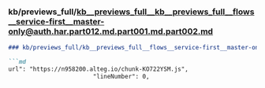 ### kb/previews_full/kb__previews_full__kb__previews_full__flows__service-first__master-only@auth.har.part012.md.part001.md.part002.md

```md
### kb/previews_full/kb__previews_full__flows__service-first__master-only@auth.har.part012.md.part001.md (part 002)

```md
url": "https://n958200.alteg.io/chunk-KO722YSM.js",
                        "lineNumber": 0,

```

```

```
